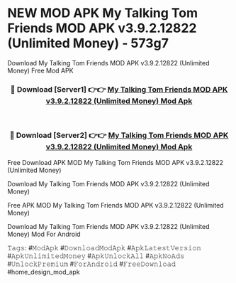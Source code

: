 # NEW MOD APK My Talking Tom Friends MOD APK v3.9.2.12822 (Unlimited Money) - 573g7
Download My Talking Tom Friends MOD APK v3.9.2.12822 (Unlimited Money) Free Mod APK

<div align="center">
<h3>🔴 Download [Server1] 👉👉 <a href="https://apk-comot.site?title=My_Talking_Tom_Friends_MOD_APK_v3.9.2.12822_(Unlimited_Money)">My Talking Tom Friends MOD APK v3.9.2.12822 (Unlimited Money) Mod Apk</a></h3><br>

<h3>🔴 Download [Server2] 👉👉 <a href="https://apk-comot.site?title=My_Talking_Tom_Friends_MOD_APK_v3.9.2.12822_(Unlimited_Money)">My Talking Tom Friends MOD APK v3.9.2.12822 (Unlimited Money) Mod Apk</a></h3>
</div>


Free Download APK MOD My Talking Tom Friends MOD APK v3.9.2.12822 (Unlimited Money)

Download My Talking Tom Friends MOD APK v3.9.2.12822 (Unlimited Money) 

Free APK MOD My Talking Tom Friends MOD APK v3.9.2.12822 (Unlimited Money) 

Download My Talking Tom Friends MOD APK v3.9.2.12822 (Unlimited Money) Mod For Android

𝚃𝚊𝚐𝚜: #𝙼𝚘𝚍𝙰𝚙𝚔 #𝙳𝚘𝚠𝚗𝚕𝚘𝚊𝚍𝙼𝚘𝚍𝙰𝚙𝚔 #𝙰𝚙𝚔𝙻𝚊𝚝𝚎𝚜𝚝𝚅𝚎𝚛𝚜𝚒𝚘𝚗 #𝙰𝚙𝚔𝚄𝚗𝚕𝚒𝚖𝚒𝚝𝚎𝚍𝙼𝚘𝚗𝚎𝚢 #𝙰𝚙𝚔𝚄𝚗𝚕𝚘𝚌𝚔𝙰𝚕𝚕 #𝙰𝚙𝚔𝙽𝚘𝙰𝚍𝚜 #𝚄𝚗𝚕𝚘𝚌𝚔𝙿𝚛𝚎𝚖𝚒𝚞𝚖 #𝙵𝚘𝚛𝙰𝚗𝚍𝚛𝚘𝚒𝚍 #𝙵𝚛𝚎𝚎𝙳𝚘𝚠𝚗𝚕𝚘𝚊𝚍 #home_design_mod_apk